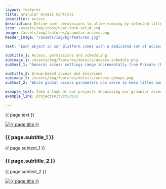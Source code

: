 ```yaml
---
layout: features
title: Granular Access Controls
identifier: access
description: Define user permissions to allow viewing by selected titles and marketing assets, instant preview, and download — for precise and flexible control.
icon: /assets/img/icons/user-lock-solid.svg
image: /assets/img/features/granular-access.png
header_image: "/assets/img/bg/features.jpg"

text: "Each object in our platform comes with a dedicated set of access settings, giving you full transparency and keeping you in control of which user is currently receiving which degree of access, be it internal or external users. In addition, titles and/or assets can be grouped in order to give specific clients increased access - for instance in order to keep global access restricted and provide download access only to confirmed licensees."

subtitle_1: Access, permissions and scheduling
subimage_1: /assets/img/features/details/access-schedule.png
subtext_1: "General access settings range incrementally from Private (high-level admins only) to Public (public visitors of the client site). For assets, an additional, separate download permission determines whether or not client users (or even visitors) may download the source file. Each parameter can be scheduled to change at a given point in the future, e.g. to coincide with launch dates or license expiries."

subtitle_2: Group-based access and divisions
subimage_2: /assets/img/features/details/access-groups.png
subtext_2: "While global access parameters can serve to keep titles and assets as restricted as needed, privileged access can easily be granted to selected clients simply by grouping both the titles/assets and users while defining increased group-wide access. Even your company's internal divisions can be separated through a dedicated access parameter and allocation of internal users to the appropriate unit."

example_text: Take a look at our projects showcasing our granular access controls
example_link: projects#itvstudios

---
```


<div class="row">
    <div class="col-md-12">
        <div class="service-details mb-40">
            <p>{{ page.text }}</p>
        </div>
    </div>
</div>
<div class="row">
    <div class="col-xl-6 col-lg-12">
        <div class="s-details-img mb-30">
          <a href="{{ page.subimage_1 }}" class="view">
            <img src="{{ page.subimage_1 }}" alt="{{ page.title }}">  
          </a>
        </div>
    </div>
    <div class="col-xl-6 col-lg-12">
        <div class="service-details mb-40">
            <h3>{{ page.subtitle_1 }}</h3>
            <p>{{ page.subtext_1 }}</p>
        </div>
    </div>
</div>
<div class="row">
    <div class="col-xl-6 col-lg-12">
        <div class="service-details mb-40">
            <h3>{{ page.subtitle_2 }}</h3>
            <p>{{ page.subtext_2 }}</p>
        </div>
    </div>
    <div class="col-xl-6 col-lg-12">
        <div class="s-details-img mb-30">
          <a href="{{ page.subimage_2 }}" class="view">
            <img src="{{ page.subimage_2 }}" class="border" alt="{{ page.title }}">
          </a>
        </div>
    </div>
</div>
